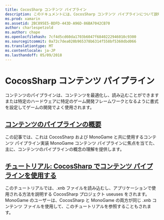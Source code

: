 ```yaml
---
title: CocosSharp コンテンツ パイプライン
description: このドキュメントには、CocosSharp コンテンツ パイプラインについて説明するガイドへのリンクがします。
ms.prod: xamarin
ms.assetid: 2BC895E5-BDFD-443D-A96D-86BA7042CB70
author: charlespetzold
ms.author: chape
ms.openlocfilehash: 7cf4d5cd60da1703b6047f6840222946010c9300
ms.sourcegitcommit: 0a72c7dea020b965378b6314f558bf5360dbd066
ms.translationtype: MT
ms.contentlocale: ja-JP
ms.lasthandoff: 05/09/2018
---
```

# <a name="cocossharp-content-pipeline"></a>CocosSharp コンテンツ パイプライン

コンテンツのパイプラインは、コンテンツを最適化し、読み込むことができますまたは特定のハードウェアに特定のゲーム開発フレームワークとなるように書式を設定してゲームの開発でよく使用されます。

##  <a name="introduction-to-content-pipelinesgraphics-gamescocossharpcontent-pipelineintroductionmd"></a>[コンテンツのパイプラインの概要](~/graphics-games/cocossharp/content-pipeline/introduction.md)

この記事では、これは CocosSharp および MonoGame と共に使用するコンテンツ パイプライン実装 MonoGame コンテンツ パイプラインに焦点を当てた、主に、コンテンツのパイプラインの概念の理解を提供します。

##  <a name="walkthrough--using-the-content-pipeline-with-cocossharpgraphics-gamescocossharpcontent-pipelinewalkthroughmd"></a>[チュートリアル: CocosSharp でコンテンツ パイプラインを使用する](~/graphics-games/cocossharp/content-pipeline/walkthrough.md)

このチュートリアルでは、.xnb ファイルを読み込むし、アプリケーションで使用される方法を説明する CocosSharp プロジェクト useuses をされます。  MonoGame のユーザーは、CocosSharp と MonoGame の両方が同じ .xnb コンテンツ ファイルを使用して、このチュートリアルを参照することもされます。  
